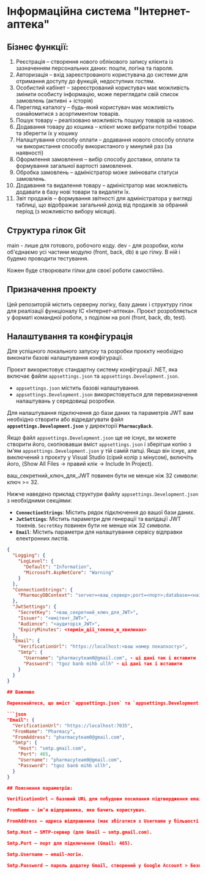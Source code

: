# Інформаційна система "Інтернет-аптека"

## Бізнес функції:

1. Реєстрація – створення нового облікового запису клієнта із зазначенням персональних даних: пошти, логіна та пароля.  
2. Авторизація – вхід зареєстрованого користувача до системи для отримання доступу до функцій, недоступних гостям.  
3. Особистий кабінет – зареєстрований користувач має можливість змінити особисту інформацію, може переглядати свій список замовлень (активні + історія)  
4. Перегляд каталогу – будь-який користувач має можливість ознайомитися з асортиментом товарів.  
5. Пошук товару – реалізовано можливість пошуку товарів за назвою.  
6. Додавання товару до кошика – клієнт може вибрати потрібні товари та зберегти їх у кошику  
7. Налаштування способу оплати – додавання нового способу оплати чи використання способу використаного у минулий раз (за наявності)  
8. Оформлення замовлення – вибір способу доставки, оплати та формування загальної вартості замовлення.  
9. Обробка замовлень – адміністратор може змінювати статуси замовлень.  
10. Додавання та видалення товару – адміністратор має можливість додавати в базу нові товари та видаляти їх.  
11. Звіт продажів – формування звітності для адміністратора у вигляді таблиці, що відображає загальний дохід від продажів за обраний період (з можливістю вибору місяця).


## Структура гілок Git

main - лише для готового, робочого коду. dev - для розробки, коли об'єднаємо усі частини модулю (front, back, db) в цю гілку. В ній і будемо проводити тестування.

Кожен буде створювати гілки для своєї роботи самостійно.

## Призначення проекту

Цей репозиторій містить серверну логіку, базу даних і структуру гілок для реалізації функціоналу ІС «Інтернет-аптека». Проєкт розробляється у форматі командної роботи, з поділом на ролі (front, back, db, test).

## Налаштування та конфігурація

Для успішного локального запуску та розробки проєкту необхідно виконати базові налаштування конфігурації.

Проєкт використовує стандартну систему конфігурації .NET, яка включає файли `appsettings.json` та `appsettings.Development.json`.

* `appsettings.json` містить базові налаштування.
* `appsettings.Development.json` використовується для перевизначення налаштувань у середовищі розробки.

Для налаштування підключення до бази даних та параметрів JWT вам необхідно створити або відредагувати файл **`appsettings.Development.json`** у директорії **`PharmacyBack`**.

Якщо файл `appsettings.Development.json` ще не існує, ви можете створити його, скопіювавши вміст `appsettings.json` і зберігши копію з ім'ям `appsettings.Development.json` у тій самій папці. Якщо він існує, але виключений з проєкту у Visual Studio (сірий колір з мінусом), включіть його,  (Show All Files -> правий клік -> Include In Project).

ваш_секретний_ключ_для_JWT повинен бути не менше ніж 32 символи: ключ >= 32.

Нижче наведено приклад структури файлу `appsettings.Development.json` з необхідними секціями:

* **`ConnectionStrings`**: Містить рядок підключення до вашої бази даних.
* **`JwtSettings`**: Містить параметри для генерації та валідації JWT токенів. `SecretKey` повинен бути не менше ніж 32 символи.
* **`Email`**: Містить параметри для налаштування сервісу відправки електронних листів.

```json
{
  "Logging": {
    "LogLevel": {
      "Default": "Information",
      "Microsoft.AspNetCore": "Warning"
    }
  },
  "ConnectionStrings": {
    "PharmacyDBContext": "server=<ваш_сервер>;port=<порт>;database=<назва_БД>;user=<користувач_БД>;password=<пароль_БД>"
  },
  "JwtSettings": {
    "SecretKey": "<ваш_секретний_ключ_для_JWT>",
    "Issuer": "<емітент_JWT>",
    "Audience": "<аудиторія_JWT>",
    "ExpiryMinutes": <термін_дії_токена_в_хвилинах>
  },
  "Email": {
    "VerificationUrl": "https://localhost:<ваш номер локалхосту>",
    "Smtp": {
      "Username": "pharmacyteam0@gmail.com", - ці дані так і вставити
      "Password": "tgoz banb mihb ullh" - ці дані так і вставити
    }
  }
}
                                                                               
## Важливо 

Переконайтеся, що вміст `appsettings.json` та `appsettings.Development.json` разом створювали код, що знаходиться нижче: 

```json
"Email": {
  "VerificationUrl": "https://localhost:7035",
  "FromName": "Pharmacy",
  "FromAddress": "pharmacyteam0@gmail.com",
  "Smtp": {
    "Host": "smtp.gmail.com",
    "Port": 465,
    "Username": "pharmacyteam0@gmail.com",
    "Password": "tgoz banb mihb ullh",
  }
}

## Пояснення параметрів:

VerificationUrl — базовий URL для побудови посилання підтвердження email (наприклад, https://localhost:7035).

FromName — ім’я відправника, яке бачить користувач.

FromAddress — адреса відправника (має збігатися з Username у більшості випадків).

Smtp.Host — SMTP-сервер (для Gmail — smtp.gmail.com).

Smtp.Port — порт для підключення (Gmail: 465).

Smtp.Username — email-логін.

Smtp.Password — пароль додатку Gmail, створений у Google Account > Безпека > Паролі додатків.                                                                        
                                                                               

                                                                               
